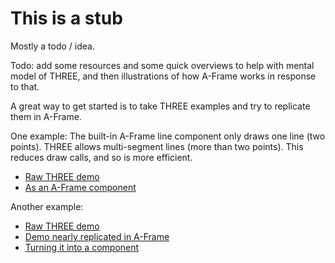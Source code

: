 # This is a stub

Mostly a todo / idea.

Todo: add some resources and some quick overviews to help with mental model of THREE, and then illustrations of how A-Frame works in response to that.

A great way to get started is to take THREE examples and try to replicate them in A-Frame.

One example: The built-in A-Frame line component only draws one line (two points).
THREE allows multi-segment lines (more than two points).
This reduces draw calls, and so is more efficient.

- [Raw THREE demo](https://jsfiddle.net/t4m85pLr/1/)
- [As an A-Frame component](https://github.com/DougReeder/aframe-lines)

Another example:

- [Raw THREE demo](https://a-polygon-offset.glitch.me/three-demo.html)
- [Demo nearly replicated in A-Frame](https://a-polygon-offset.glitch.me/aframe-demo.html)
- [Turning it into a component](https://a-polygon-offset.glitch.me/a-decal.html)
